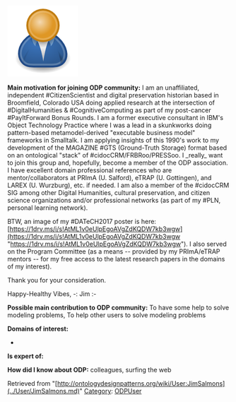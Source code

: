 [![Image:ODPUser.png](../images/a/a6/ODPUser.png)](../Image/ODPUser.png.md "Image:ODPUser.png")




  





__Main motivation for joining ODP community:__ I am an unaffiliated, independent #CitizenScientist and digital preservation historian based in Broomfield, Colorado USA doing applied research at the intersection of #DigitalHumanities & #CognitiveComputing as part of my post-cancer #PayItForward Bonus Rounds. I am a former executive consultant in IBM's Object Technology Practice where I was a lead in a skunkworks doing pattern-based metamodel-derived "executable business model" frameworks in Smalltalk. I am applying insights of this 1990's work to my development of the MAGAZINE #GTS (Ground-Truth Storage) format based on an ontological "stack" of #cidocCRM/FRBRoo/PRESSoo. I \_really\_ want to join this group and, hopefully, become a member of the ODP association. I have excellent domain professional references who are mentor/collaborators at PRImA (U. Salford), eTRAP (U. Gottingen), and LAREX (U. Wurzburg), etc. if needed. I am also a member of the #cidocCRM SIG among other Digital Humanities, cultural preservation, and citizen science organizations and/or professional networks (as part of my #PLN, personal learning network).


BTW, an image of my #DATeCH2017 poster is here: [https://1drv.ms/i/s!AtML1v0eUlpEgoAVgZdKQDW7kb3wgw](https://1drv.ms/i/s!AtML1v0eUlpEgoAVgZdKQDW7kb3wgw "https://1drv.ms/i/s!AtML1v0eUlpEgoAVgZdKQDW7kb3wgw"). I also served on the Program Committee (as a means -- provided by my PRImA/eTRAP mentors -- for my free access to the latest research papers in the domains of my interest).


Thank you for your consideration. 


Happy-Healthy Vibes,
-: Jim :-


__Possible main contribution to ODP community:__ To have some help to solve modeling problems, To help other users to solve modeling problems


__Domains of interest:__



* 


__Is expert of:__


  

__How did I know about ODP:__ colleagues, surfing the web






Retrieved from "[http://ontologydesignpatterns.org/wiki/User:JimSalmons](../User/JimSalmons.md)"
 [Category](http://ontologydesignpatterns.org/wiki/Special:Categories "Special:Categories"): [ODPUser](../Category/ODPUser.md "Category:ODPUser")